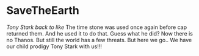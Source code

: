 # SaveTheEarth
*Tony Stark back to like*
The time stone was used once again before cap returned them. And he used it to do that. Guess what he did?
Now there is no Thanos. But still the world has a few threats. But here we go.. We have our child prodigy
Tony Stark with us!!!